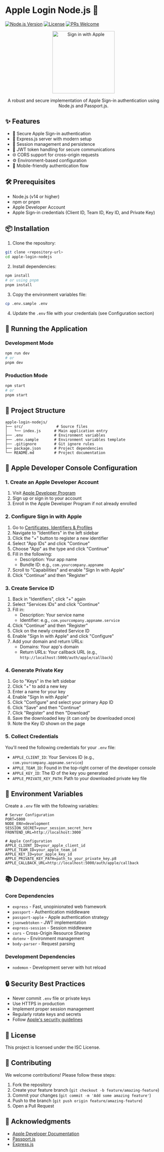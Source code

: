 # Apple Login Node.js 🍎

[![Node.js Version](https://img.shields.io/badge/node-%3E%3D%2014.0.0-brightgreen.svg)](https://nodejs.org/)
[![License](https://img.shields.io/badge/license-ISC-blue.svg)](LICENSE)
[![PRs Welcome](https://img.shields.io/badge/PRs-welcome-brightgreen.svg)](CONTRIBUTING.md)

<div align="center">
  <img src="https://developer.apple.com/assets/elements/badges/sign-in-with-apple.svg" alt="Sign in with Apple" width="200"/>
  <p>A robust and secure implementation of Apple Sign-in authentication using Node.js and Passport.js.</p>
</div>

## ✨ Features

- 🔐 Secure Apple Sign-in authentication
- 🚀 Express.js server with modern setup
- 📝 Session management and persistence
- 🎯 JWT token handling for secure communications
- 🌐 CORS support for cross-origin requests
- ⚙️ Environment-based configuration
- 📱 Mobile-friendly authentication flow

## 🛠️ Prerequisites

- Node.js (v14 or higher)
- npm or pnpm
- Apple Developer Account
- Apple Sign-in credentials (Client ID, Team ID, Key ID, and Private Key)

## 📦 Installation

1. Clone the repository:
```bash
git clone <repository-url>
cd apple-login-nodejs
```

2. Install dependencies:
```bash
npm install
# or using pnpm
pnpm install
```

3. Copy the environment variables file:
```bash
cp .env.sample .env
```

4. Update the `.env` file with your credentials (see Configuration section)

## 🚀 Running the Application

### Development Mode
```bash
npm run dev
# or
pnpm dev
```

### Production Mode
```bash
npm start
# or
pnpm start
```

## 📁 Project Structure

```
apple-login-nodejs/
├── src/               # Source files
│   └── index.js      # Main application entry
├── .env              # Environment variables
├── .env.sample       # Environment variables template
├── .gitignore        # Git ignore rules
├── package.json      # Project dependencies
└── README.md         # Project documentation
```

## 🔧 Apple Developer Console Configuration

### 1. Create an Apple Developer Account
1. Visit [Apple Developer Program](https://developer.apple.com/programs/)
2. Sign up or sign in to your account
3. Enroll in the Apple Developer Program if not already enrolled

### 2. Configure Sign in with Apple
1. Go to [Certificates, Identifiers & Profiles](https://developer.apple.com/account/resources)
2. Navigate to "Identifiers" in the left sidebar
3. Click the "+" button to register a new identifier
4. Select "App IDs" and click "Continue"
5. Choose "App" as the type and click "Continue"
6. Fill in the following:
   - Description: Your app name
   - Bundle ID: e.g., `com.yourcompany.appname`
7. Scroll to "Capabilities" and enable "Sign In with Apple"
8. Click "Continue" and then "Register"

### 3. Create Service ID
1. Back in "Identifiers", click "+" again
2. Select "Services IDs" and click "Continue"
3. Fill in:
   - Description: Your service name
   - Identifier: e.g., `com.yourcompany.appname.service`
4. Click "Continue" and then "Register"
5. Click on the newly created Service ID
6. Enable "Sign In with Apple" and click "Configure"
7. Add your domain and return URLs:
   - Domains: Your app's domain
   - Return URLs: Your callback URL (e.g., `http://localhost:5000/auth/apple/callback`)

### 4. Generate Private Key
1. Go to "Keys" in the left sidebar
2. Click "+" to add a new key
3. Enter a name for your key
4. Enable "Sign In with Apple"
5. Click "Configure" and select your primary App ID
6. Click "Save" and then "Continue"
7. Click "Register" and then "Download"
8. Save the downloaded key (it can only be downloaded once)
9. Note the Key ID shown on the page

### 5. Collect Credentials
You'll need the following credentials for your `.env` file:
- `APPLE_CLIENT_ID`: Your Services ID (e.g., `com.yourcompany.appname.service`)
- `APPLE_TEAM_ID`: Found in the top-right corner of the developer console
- `APPLE_KEY_ID`: The ID of the key you generated
- `APPLE_PRIVATE_KEY_PATH`: Path to your downloaded private key file

## 🔐 Environment Variables

Create a `.env` file with the following variables:
```env
# Server Configuration
PORT=5000
NODE_ENV=development
SESSION_SECRET=your_session_secret_here
FRONTEND_URL=http://localhost:3000

# Apple Configuration
APPLE_CLIENT_ID=your_apple_client_id
APPLE_TEAM_ID=your_apple_team_id
APPLE_KEY_ID=your_apple_key_id
APPLE_PRIVATE_KEY_PATH=path_to_your_private_key.p8
APPLE_CALLBACK_URL=http://localhost:5000/auth/apple/callback
```

## 📚 Dependencies

### Core Dependencies
- `express` - Fast, unopinionated web framework
- `passport` - Authentication middleware
- `passport-apple` - Apple authentication strategy
- `jsonwebtoken` - JWT implementation
- `express-session` - Session middleware
- `cors` - Cross-Origin Resource Sharing
- `dotenv` - Environment management
- `body-parser` - Request parsing

### Development Dependencies
- `nodemon` - Development server with hot reload

## 🔒 Security Best Practices

- Never commit `.env` file or private keys
- Use HTTPS in production
- Implement proper session management
- Regularly rotate keys and secrets
- Follow [Apple's security guidelines](https://developer.apple.com/documentation/sign_in_with_apple/sign_in_with_apple_rest_api/authenticating_users_with_sign_in_with_apple)

## 📄 License

This project is licensed under the ISC License.

## 🤝 Contributing

We welcome contributions! Please follow these steps:

1. Fork the repository
2. Create your feature branch (`git checkout -b feature/amazing-feature`)
3. Commit your changes (`git commit -m 'Add some amazing feature'`)
4. Push to the branch (`git push origin feature/amazing-feature`)
5. Open a Pull Request

## 🙏 Acknowledgments

- [Apple Developer Documentation](https://developer.apple.com/documentation/sign_in_with_apple)
- [Passport.js](http://www.passportjs.org/)
- [Express.js](https://expressjs.com/) 